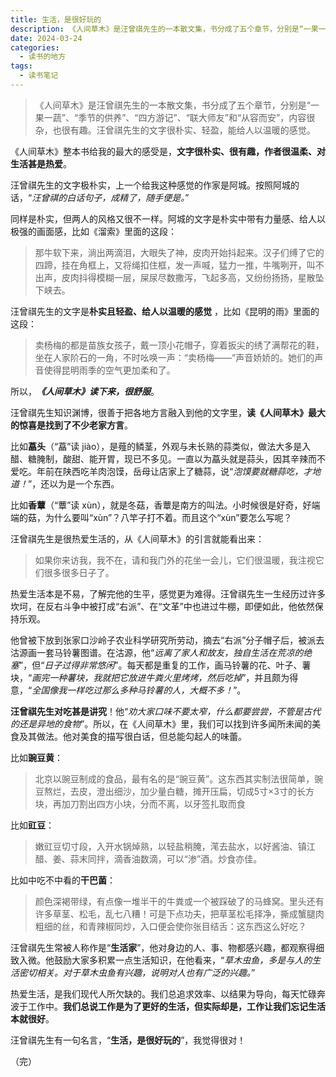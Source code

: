 ```yaml
---
title: 生活，是很好玩的
description: 《人间草木》是汪曾祺先生的一本散文集，书分成了五个章节，分别是“一果一蔬”、“季节的供养”、“四方游记”、“联大师友”和“从容而安”，内容很杂，也很有趣。汪曾祺先生的文字很朴实、轻盈，能给人以温暖的感觉。
date: 2024-03-24
categories:
  - 读书的地方
tags:
  - 读书笔记
---
```


> 《人间草木》是汪曾祺先生的一本散文集，书分成了五个章节，分别是“一果一蔬”、“季节的供养”、“四方游记”、“联大师友”和“从容而安”，内容很杂，也很有趣。汪曾祺先生的文字很朴实、轻盈，能给人以温暖的感觉。

《人间草木》整本书给我的最大的感受是，**文字很朴实、很有趣，作者很温柔、对生活甚是热爱**。

汪曾祺先生的文字极朴实，上一个给我这种感觉的作家是阿城。按照阿城的话，“*汪曾祺的白话句子，成精了，随手便是。*”

同样是朴实，但两人的风格又很不一样。阿城的文字是朴实中带有力量感、给人以极强的画面感，比如《溜索》里面的这段：

> 那牛软下来，淌出两滴泪，大眼失了神，皮肉开始抖起来。汉子们缚了它的四蹄，挂在角框上，又将绳扣住框，发一声喊，猛力一推，牛嘴咧开，叫不出声，皮肉抖得模糊一层，屎尿尽数撒泻，飞起多高，又纷纷扬扬，星散坠下峡去。

汪曾祺先生的文字是**朴实且轻盈、给人以温暖的感觉** ，比如《昆明的雨》里面的这段：

> 卖杨梅的都是苗族女孩子，戴一顶小花帽子，穿着扳尖的绣了满帮花的鞋，坐在人家阶石的一角，不时吆唤一声：“卖杨梅——”声音娇娇的。她们的声音使得昆明雨季的空气更加柔和了。

所以，***《人间草木》读下来，很舒服***。

汪曾祺先生知识渊博，很善于把各地方言融入到他的文字里，**读《人间草木》最大的惊喜是找到了不少老家方言**。

比如**藠头**（“藠”读 jiào），是薤的鳞茎，外观与未长熟的蒜类似，做法大多是入醋、糖腌制，酸甜、能开胃，现已不多见。一直以为藠头就是蒜头，因其辛辣而不爱吃。年前在陕西吃羊肉泡馍，岳母让店家上了糖蒜，说“*泡馍要就糖蒜吃，才地道！*”，还以为是一个东西。

比如**香蕈**（“蕈”读 xùn），就是冬菇，香蕈是南方的叫法。小时候很是好奇，好端端的菇，为什么要叫“xùn”？八竿子打不着。而且这个“xùn”要怎么写呢？

汪曾祺先生是很热爱生活的，从《人间草木》的引言就能看出来：

> 如果你来访我，我不在，请和我门外的花坐一会儿，它们很温暖，我注视它们很多很多日子了。

热爱生活本是不易，了解完他的生平，感觉更为难得。汪曾祺先生一生经历过许多坎坷，在反右斗争中被打成“右派”、在“文革”中也进过牛棚，即便如此，他依然保持乐观。

他曾被下放到张家口沙岭子农业科学研究所劳动，摘去“右派”分子帽子后，被派去沽源画一套马铃薯图谱。在沽源，他“*远离了家人和故友，独自生活在荒凉的绝塞*”，但“*日子过得非常悠闲*”。每天都是重复的工作，画马铃薯的花、叶子、薯块，“*画完一种薯块，我就把它放进牛粪火里烤烤，然后吃掉*”，并且颇为得意，“*全国像我一样吃过那么多种马铃薯的人，大概不多！*”。

**汪曾祺先生对吃甚是讲究**！他“*劝大家口味不要太窄，什么都要尝尝，不管是古代的还是异地的食物*”。所以，在《人间草木》里，我们可以找到许多闻所未闻的美食及其做法。他对美食的描写很白话，但总能勾起人的味蕾。

比如**豌豆黄**：

> 北京以豌豆制成的食品，最有名的是“豌豆黄”。这东西其实制法很简单，豌豆熬烂，去皮，澄出细沙，加少量白糖，摊开压扁，切成5寸×3寸的长方块，再加刀割出四方小块，分而不离，以牙签扎取而食

比如**豇豆**：

> 嫩豇豆切寸段，入开水锅焯熟，以轻盐稍腌，滗去盐水，以好酱油、镇江醋、姜、蒜末同拌，滴香油数滴，可以“渗”酒。炒食亦佳。

比如中吃不中看的**干巴菌**：

> 颜色深褐带绿，有点像一堆半干的牛粪或一个被踩破了的马蜂窝。里头还有许多草茎、松毛，乱七八糟！可是下点功夫，把草茎松毛择净，撕成蟹腿肉粗细的丝，和青辣椒同炒，入口便会使你张目结舌：这东西这么好吃？

汪曾祺先生常被人称作是“**生活家**”，他对身边的人、事、物都感兴趣，都观察得细致入微。他鼓励大家多积累一点生活知识，在他看来，“*草木虫鱼，多是与人的生活密切相关。对于草木虫鱼有兴趣，说明对人也有广泛的兴趣。*”

热爱生活，是我们现代人所欠缺的。我们总追求效率、以结果为导向，每天忙碌奔波于工作中。**我们总说工作是为了更好的生活，但实际却是，工作让我们忘记生活本就很好**。

汪曾祺先生有一句名言，“**生活，是很好玩的**”，我觉得很对！

（完）
